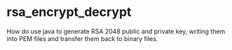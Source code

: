 # rsa_encrypt_decrypt
How do use java to generate RSA 2048 public and private key, writing them into PEM files and transfer them back to binary files.

